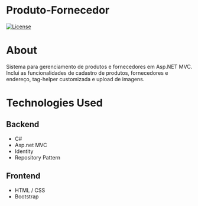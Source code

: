 # Produto-Fornecedor
[![License](https://img.shields.io/badge/license-MIT-green)](https://github.com/d4ngomes/produto-fornecedor/blob/main/LICENSE) 

# About
Sistema para gerenciamento de produtos e fornecedores em Asp.NET MVC. Inclui as funcionalidades de cadastro de produtos, fornecedores e endereço, tag-helper customizada e upload de imagens.

# Technologies Used
## Backend
- C#
- Asp.net MVC
- Identity
- Repository Pattern

## Frontend
- HTML / CSS
- Bootstrap
